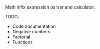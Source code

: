 Math infix expression parser and calculator.

TODO:
* Code documentation
* Negative numbers
* Factorial
* Functions 